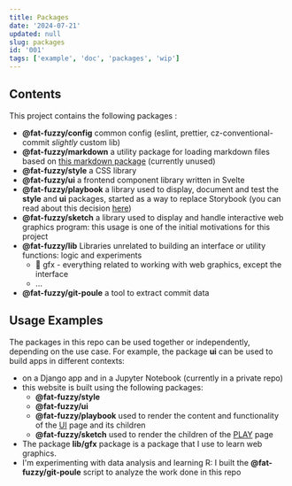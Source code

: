 ```yaml
---
title: Packages
date: '2024-07-21'
updated: null
slug: packages
id: '001'
tags: ['example', 'doc', 'packages', 'wip']
---
```


## Contents

This project contains the following packages :

- **@fat-fuzzy/config** common config (eslint, prettier, cz-conventional-commit _slightly_ custom lib)
- **@fat-fuzzy/markdown** a utility package for loading markdown files based on [this markdown package](https://github.com/bluwy/website/tree/master/packages/markdown) (currently unused)
- **@fat-fuzzy/style** a CSS library
- **@fat-fuzzy/ui** a frontend component library written in Svelte
- **@fat-fuzzy/playbook** a library used to display, document and test the **style** and **ui** packages, started as a way to replace Storybook (you can read about this decision [here](/doc/decisions/simplify-doc))
- **@fat-fuzzy/sketch** a library used to display and handle interactive web graphics program: this usage is one of the initial motivations for this project
- **@fat-fuzzy/lib** Libraries unrelated to building an interface or utility functions: logic and experiments
  - 👾 gfx - everything related to working with web graphics, except the interface
  - ...
- **@fat-fuzzy/git-poule** a tool to extract commit data

## Usage Examples

The packages in this repo can be used together or independently, depending on the use case.
For example, the package **ui** can be used to build apps in different contexts:

- on a Django app and in a Jupyter Notebook (currently in a private repo)
- this website is built using the following packages:
  - **@fat-fuzzy/style**
  - **@fat-fuzzy/ui**
  - **@fat-fuzzy/playbook** used to render the content and functionality of the [UI](/ui) page and its children
  - **@fat-fuzzy/sketch** used to render the children of the [PLAY](/play) page
- The package **lib/gfx** package is a package that I use to learn web graphics.
- I'm experimenting with data analysis and learning R: I built the **@fat-fuzzy/git-poule** script to analyze the work done in this repo
